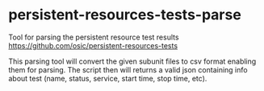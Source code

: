 # persistent-resources-tests-parse

Tool for parsing the persistent resource test results https://github.com/osic/persistent-resources-tests

This parsing tool will convert the given subunit files to csv format enabling them for parsing. The script then will returns a valid json containing info about test (name, status, service, start time, stop time, etc).  


